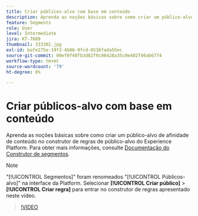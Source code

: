 ```yaml
---
title: Criar públicos-alvo com base em conteúdo
description: Aprenda as noções básicas sobre como criar um público-alvo de afinidade de conteúdo no construtor de regras de público-alvo do Experience Platform.
feature: Segments
role: User
level: Intermediate
jira: KT-7889
thumbnail: 333302.jpg
exl-id: bafe275e-19f3-4b86-9fcd-0516fada55ec
source-git-commit: 00ef0f40fb3d82f0c06428a35c0e402f46ab6774
workflow-type: tm+mt
source-wordcount: '79'
ht-degree: 8%

---
```


# Criar públicos-alvo com base em conteúdo

Aprenda as noções básicas sobre como criar um público-alvo de afinidade de conteúdo no construtor de regras de público-alvo do Experience Platform. Para obter mais informações, consulte [Documentação do Construtor de segmentos](https://experienceleague.adobe.com/docs/experience-platform/segmentation/ui/segment-builder.html?lang=pt-br).

>[!NOTE]
>
> &quot;[!UICONTROL Segmentos]&quot; foram renomeados &quot;[!UICONTROL Públicos-alvo]&quot; na interface da Platform. Selecionar **[!UICONTROL Criar público]** > **[!UICONTROL Criar regra]** para entrar no construtor de regras apresentado neste vídeo.

>[!VIDEO](https://video.tv.adobe.com/v/333302/?learn=on)

